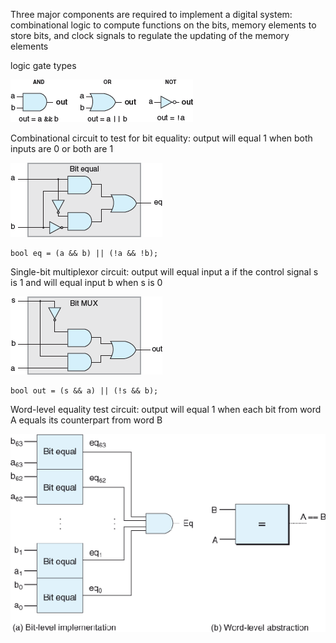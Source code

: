 Three major components are required to implement a digital system: combinational logic to compute functions on the bits, memory elements to store bits, and clock signals to regulate the updating of the memory elements

logic gate types

![](a.png)

Combinational circuit to test for bit equality: output will equal 1 when both inputs are 0 or both are 1

![](b.png)

    bool eq = (a && b) || (!a && !b);

Single-bit multiplexor circuit: output will equal input a if the control signal s is 1 and will equal input b when s is 0

![](c.png)

    bool out = (s && a) || (!s && b);


Word-level equality test circuit: output will equal 1 when each bit from word A equals its counterpart from word B

![](d.png)
